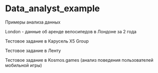 # Data_analyst_example
Примеры анализа данных

London - данные об аренде велосипедов в Лондоне за 2 года

Тестовое задание в Карусель X5 Group

Тестовое задание в Ленту 

Тестовое задание в Kosmos.games (анализ поведения пользователей мобильной игры) 
